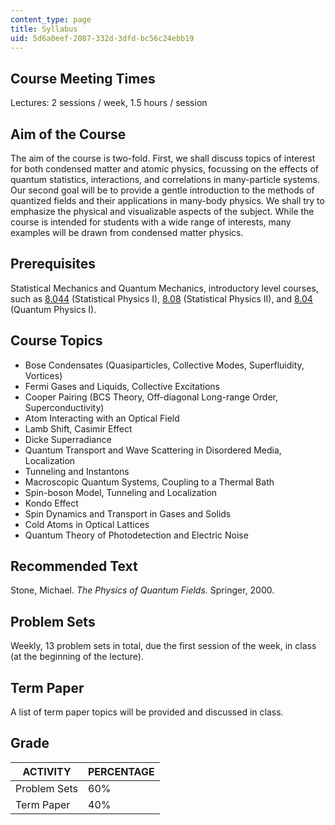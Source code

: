 ```yaml
---
content_type: page
title: Syllabus
uid: 5d6a0eef-2087-332d-3dfd-bc56c24ebb19
---
```


Course Meeting Times
--------------------

Lectures: 2 sessions / week, 1.5 hours / session

Aim of the Course
-----------------

The aim of the course is two-fold. First, we shall discuss topics of interest for both condensed matter and atomic physics, focussing on the effects of quantum statistics, interactions, and correlations in many-particle systems. Our second goal will be to provide a gentle introduction to the methods of quantized fields and their applications in many-body physics. We shall try to emphasize the physical and visualizable aspects of the subject. While the course is intended for students with a wide range of interests, many examples will be drawn from condensed matter physics.

Prerequisites
-------------

Statistical Mechanics and Quantum Mechanics, introductory level courses, such as [8.044](/courses/8-044-statistical-physics-i-spring-2013/) (Statistical Physics I), [8.08](/courses/8-08-statistical-physics-ii-spring-2005) (Statistical Physics II), and [8.04](/courses/8-04-quantum-physics-i-spring-2013/) (Quantum Physics I).

Course Topics
-------------

*   Bose Condensates (Quasiparticles, Collective Modes, Superfluidity, Vortices)
*   Fermi Gases and Liquids, Collective Excitations
*   Cooper Pairing (BCS Theory, Off-diagonal Long-range Order, Superconductivity)
*   Atom Interacting with an Optical Field
*   Lamb Shift, Casimir Effect
*   Dicke Superradiance
*   Quantum Transport and Wave Scattering in Disordered Media, Localization
*   Tunneling and Instantons
*   Macroscopic Quantum Systems, Coupling to a Thermal Bath
*   Spin-boson Model, Tunneling and Localization
*   Kondo Effect
*   Spin Dynamics and Transport in Gases and Solids
*   Cold Atoms in Optical Lattices
*   Quantum Theory of Photodetection and Electric Noise

Recommended Text
----------------

Stone, Michael. _The Physics of Quantum Fields._ Springer, 2000.

Problem Sets
------------

Weekly, 13 problem sets in total, due the first session of the week, in class (at the beginning of the lecture).

Term Paper
----------

A list of term paper topics will be provided and discussed in class.

Grade
-----

| ACTIVITY | PERCENTAGE |
| --- | --- |
| Problem Sets | 60% |
| Term Paper | 40%